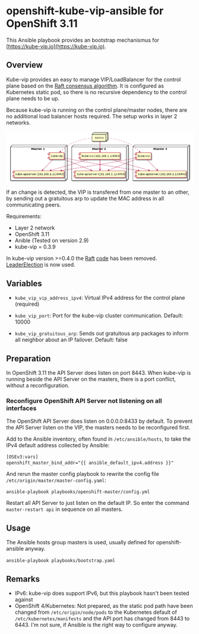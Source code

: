 # openshift-kube-vip-ansible for OpenShift 3.11

This Ansible playbook provides an bootstrap mechanismus for [https://kube-vip.io](https://kube-vip.io).

## Overview

Kube-vip provides an easy to manage VIP/LoadBalancer for the control plane based on the [Raft consensus algorithm](https://en.wikipedia.org/wiki/Raft_%28computer_science%29). It is configured as Kubernetes static pod, so there is no recursive dependency to the control plane needs to be up.

Because kube-vip is running on the control plane/master nodes, there are no additional load balancer hosts required. The setup works in layer 2 networks.

![Overview](overview.png "Overview")

If an change is detected, the VIP is transfered from one master to an other, by sending out a gratuitous arp to update the MAC address in all communicating peers. 

Requirements:
* Layer 2 network
* OpenShift 3.11
* Anible (Tested on version 2.9)
* kube-vip = 0.3.9

In kube-vip version >=0.4.0 the [Raft](https://github.com/kube-vip/kube-vip/issues/107) [code](https://github.com/kube-vip/kube-vip/pull/296) has been removed. [LeaderElection](https://pkg.go.dev/k8s.io/client-go/tools/leaderelection) is now used.

## Variables

* `kube_vip_vip_address_ipv4`: Virtual IPv4 address for the control plane (required)

* `kube_vip_port`: Port for the kube-vip cluster communication.
  Default: 10000

* `kube_vip_gratuitous_arp`: Sends out gratuitous arp packages to inform
  all neighbor about an IP failover. Default: false

## Preparation

In OpenShift 3.11 the API Server does listen on port 8443. When kube-vip is running beside the API Server on the masters,
there is a port conflict, without a reconfiguration.

### Reconfigure OpenShift API Server not listening on all interfaces

The OpenShift API Server does listen on 0.0.0.0:8433 by default. To prevent the API Server listen on the VIP, the masters needs to be reconfigured first.

Add to the Ansible inventory, often found in `/etc/ansible/hosts`, to take the IPv4 default address collected by Ansible:
```
[OSEv3:vars]
openshift_master_bind_addr="{{ ansible_default_ipv4.address }}"
```

And rerun the master config playbook to rewrite the config file `/etc/origin/master/master-config.yaml`:
```
ansible-playbook playbooks/openshift-master/config.yml
```

Restart all API Server to just listen on the default IP. So enter the command `master-restart api` in sequence on all masters.

## Usage

The Ansible hosts group masters is used, usually defined for openshift-ansible anyway.

`ansible-playbook playbooks/bootstrap.yaml`

## Remarks

* IPv6: kube-vip does support IPv6, but this playbook hasn't been tested against
* OpenShift 4/Kubernetes: Not prepared, as the static pod path have been changed from `/etc/origin/node/pods` to the Kubernetes default of `/etc/kubernetes/manifests` and the API port has changed from 8443 to 6443. I'm not sure, if Ansible is the right way to configure anyway.
